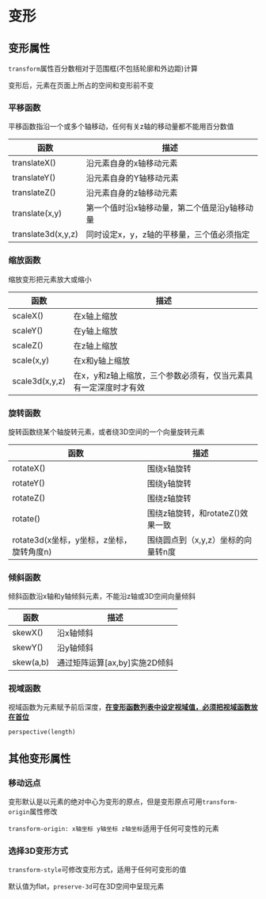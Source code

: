 # 变形

## 变形属性

`transform`属性百分数相对于范围框(不包括轮廓和外边距)计算

变形后，元素在页面上所占的空间和变形前不变

### 平移函数

平移函数指沿一个或多个轴移动，任何有关z轴的移动量都不能用百分数值

| 函数               | 描述                                         |
| ------------------ | -------------------------------------------- |
| translateX()       | 沿元素自身的x轴移动元素                      |
| translateY()       | 沿元素自身的Y轴移动元素                      |
| translateZ()       | 沿元素自身的z轴移动元素                      |
| translate(x,y)     | 第一个值时沿x轴移动量，第二个值是沿y轴移动量 |
| translate3d(x,y,z) | 同时设定x，y，z轴的平移量，三个值必须指定    |

### 缩放函数

缩放变形把元素放大或缩小

| 函数           | 描述                                                         |
| -------------- | ------------------------------------------------------------ |
| scaleX()       | 在x轴上缩放                                                  |
| scaleY()       | 在y轴上缩放                                                  |
| scaleZ()       | 在z轴上缩放                                                  |
| scale(x,y)     | 在x和y轴上缩放                                               |
| scale3d(x,y,z) | 在x，y和z轴上缩放，三个参数必须有，仅当元素具有一定深度时才有效 |

### 旋转函数

旋转函数绕某个轴旋转元素，或者绕3D空间的一个向量旋转元素

| 函数                                     | 描述                               |
| ---------------------------------------- | ---------------------------------- |
| rotateX()                                | 围绕x轴旋转                        |
| rotateY()                                | 围绕y轴旋转                        |
| rotateZ()                                | 围绕z轴旋转                        |
| rotate()                                 | 围绕z轴旋转，和rotateZ()效果一致   |
| rotate3d(x坐标，y坐标，z坐标，旋转角度n) | 围绕圆点到（x,y,z）坐标的向量转n度 |

### 倾斜函数

倾斜函数沿x轴和y轴倾斜元素，不能沿z轴或3D空间向量倾斜

| 函数      | 描述                          |
| --------- | ----------------------------- |
| skewX()   | 沿x轴倾斜                     |
| skewY()   | 沿y轴倾斜                     |
| skew(a,b) | 通过矩阵运算[ax,by]实施2D倾斜 |

### 视域函数

视域函数为元素赋予前后深度，**<u>在变形函数列表中设定视域值，必须把视域函数放在首位</u>**

`perspective(length)`

## 其他变形属性

### 移动远点

变形默认是以元素的绝对中心为变形的原点，但是变形原点可用`transform-origin`属性修改

`transform-origin: x轴坐标 y轴坐标 z轴坐标`适用于任何可变性的元素

### 选择3D变形方式

`transform-style`可修改变形方式，适用于任何可变形的值

默认值为flat，`preserve-3d`可在3D空间中呈现元素